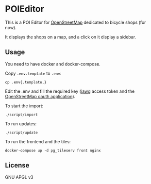 # POIEditor

This is a POI Editor for [OpenStreetMap][osm] dedicated to bicycle shops (for now).

It displays the shops on a map, and a click on it display a sidebar.

## Usage

You need to have docker and docker-compose.

Copy `.env.template` to `.env`:

    cp .env{.template,}

Edit the .env and fill the required key ([jawg][] access token and the [OpenStreetMap oauth application][osm-oauth]).

To start the import:

    ./script/import

To run updates:

    ./script/update

To run the frontend and the tiles:

    docker-compose up -d pg_tileserv front nginx

## License

GNU APGL v3

[jawg]: https://www.jawg.io/
[osm]: https://openstreetmap.org/
[osm-oauth]: https://www.openstreetmap.org/user/test/oauth_clients/new
